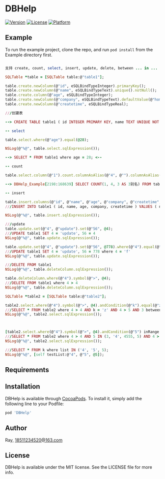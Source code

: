 # DBHelp

[![Version](https://img.shields.io/cocoapods/v/DBHelp.svg?style=flat)](http://cocoapods.org/pods/DBHelp)
[![License](https://img.shields.io/cocoapods/l/DBHelp.svg?style=flat)](http://cocoapods.org/pods/DBHelp)
[![Platform](https://img.shields.io/cocoapods/p/DBHelp.svg?style=flat)](http://cocoapods.org/pods/DBHelp)

## Example

To run the example project, clone the repo, and run `pod install` from the Example directory first.

```ruby

支持 create, count, select, insert, update, delete, between ... in ... 等语句

```

```ruby
SQLTable *table = [SQLTable table:@"table1"];

table.create.newColumn(@"id", eSQLBindTypeInteger).primaryKey();
table.create.newColumn(@"name", eSQLBindTypeText).unique().notNull();
table.create.column(@"age", eSQLBindTypeInteger);
table.create.newColumn(@"company", eSQLBindTypeText).defaultValue(@"home");
table.create.newColumn(@"createtime", eSQLBindTypeReal);

///创建表

--> CREATE TABLE table1 ( id INTEGER PRIMARY KEY, name TEXT UNIQUE NOT NULL, age INTEGER, company TEXT DEFAULT 'home', createtime REAL ); <--

```


```ruby
-- select

table.select.where(@"age").equal(@28);

NSLog(@"%@", table.select.sqlExpression());

--> SELECT * FROM table1 where age = 28; <--

```
```ruby
-- count

table.select.column(@"1").count.columnAsAlias(@"4", @"").columnAsAlias(@"3", @"3别名").where(@"2").between(@"1", @"3");

--> DBHelp_Example[2198:168639] SELECT COUNT(1, 4, 3 AS 3别名) FROM table1 where 2 between '1' and '3'; <--

```

```ruby
-- insert

table.insert.columns(@"id", @"name", @"age", @"company", @"createtime", nil).values([NSNull null], @"Ray", @28, [NSNull null], @4145123.4, nil);
///INSERT INTO table1 ( id, name, age, company, createtime ) VALUES ( null, 'Ray', 28, null, 4145123.4 );

NSLog(@"%@", table.insert.sqlExpression());

```

```ruby
///update
table.update.set(@"4", @"update").set(@"56", @4);
///UPDATE table1 SET 4 = 'update', 56 = 4
NSLog(@"%@", table.update.sqlExpression());

table.update.set(@"4", @"update").set(@"56", @778).where(@"4").equal(@"f");
///UPDATE table1 SET 4 = 'update', 56 = 778 where 4 = 'f'
NSLog(@"%@", table.update.sqlExpression());
```


```ruby
///DELETE FROM table1
NSLog(@"%@", table.deleteColumn.sqlExpression());

table.deleteColumn.where(@"4").symbol(@">", @4);
///DELETE FROM table1 where 4 > 4
NSLog(@"%@", table.deleteColumn.sqlExpression());
```

```ruby
SQLTable *table2 = [SQLTable table:@"table2"];

table2.select.where(@"4").symbol(@">", @4).andCondition(@"k").equal(@"z").andCondition(@"4").symbol(@">", @5).andCondition(@"3").between(@5, @6);
///SELECT * FROM table2 where 4 > 4 AND k = 'z' AND 4 > 5 AND 3 between 5 and 6;
NSLog(@"%@", table2.select.sqlExpression());



[table2.select.where(@"4").symbol(@">", @4).andCondition(@"5") inRange:@3, @"4", @4555, @5, nil];
///SELECT * FROM table2 where 4 > 4 AND 5 IN (3, '4', 4555, 5) AND 4 > 5 AND 3 between 5 and 6;
NSLog(@"%@", table2.select.sqlExpression());

///SELECT * FROM k where list IN ('4', '5', 5);
NSLog(@"%@", [self testList:@"4", @"5", @5]);

```

## Requirements

## Installation

DBHelp is available through [CocoaPods](http://cocoapods.org). To install
it, simply add the following line to your Podfile:

```ruby
pod 'DBHelp'
```

## Author

Ray, 18511234520@163.com

## License

DBHelp is available under the MIT license. See the LICENSE file for more info.
